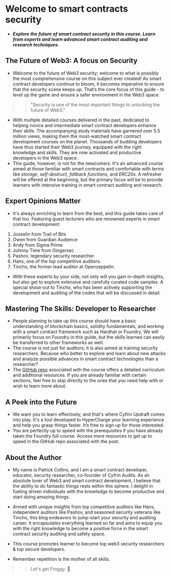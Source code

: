 # Welcome to smart contracts security
- ***Explore the future of smart contract security in this course. Learn from experts and learn advanced smart contract auditing and research techniques.***

## The Future of Web3: A focus on Security
- Welcome to the future of Web3 security; welcome to what is possibly the most comprehensive course on this subject ever created! As smart contract developers continue to bloom, it becomes imperative to ensure that the security scene keeps up. That’s the core focus of this guide - to level up the game and ensure a safer environment in the Web3 space.

>> "Security is one of the most important things to unlocking the future of Web3."

- With multiple detailed courses delivered in the past, dedicated to helping novice and intermediate smart contract developers enhance their skills. The accompanying study materials have garnered over 5.5 million views, making them the most-watched smart contract development courses on the planet. Thousands of budding developers have thus started their Web3 journey, equipped with the right knowledge and skills. They are now activated and productive developers in the Web3 space.
- This guide, however, is not for the newcomers. It's an advanced course aimed at those familiar with smart contracts and comfortable with terms like _storage_, _self-destruct_, _fallback functions_, and _ERC20s_. A refresher will be offered at the beginning, but the primary focus will be to provide learners with intensive training in smart contract auditing and research.

## Expert Opinions Matter
- It's always enriching to learn from the best, and this guide takes care of that too. Featuring guest lecturers who are renowned experts in smart contract development:

1. Josselin from Trail of Bits
2. Owen from Guardian Audience
3. Andy from Sigma Prime
4. Johnny Time from Gingersec
5. Pashov, legendary security researcher.
6. Hans, one of the top competitive auditors.
7. Tincho, the former lead auditor at Openzeppelin.

- With these experts by your side, not only will you gain in-depth insights, but also get to explore extensive and carefully curated code samples. A special shout-out to Tincho, who has been actively supporting the development and auditing of the codes that will be discussed in detail.

## Mastering The Skills: Developer to Researcher
- People planning to take up this course should have a basic understanding of blockchain basics, solidity fundamentals, and working with a smart contract framework such as Hardhat or Foundry. We will primarily focus on Foundry in this guide, but the skills learned can easily be transferred to other frameworks as well.
- The course is not just for auditors; it is also aimed at training security researchers. Because who better to explore and learn about new attacks and analyze possible advances in smart contract technologies than a researcher?
- The [GitHub repo](https://github.com/Cyfrin/security-and-auditing-full-course-s23) associated with the course offers a detailed curriculum and additional resources. If you are already familiar with certain sections, feel free to skip directly to the ones that you need help with or wish to learn more about.

## A Peek into the Future
- We want you to learn effectively, and that's where Cyfrin Updraft comes into play. It's a tool developed to HyperCharge your learning experience and help you grasp things faster. It’s free to sign up for those interested.
- You are perfectly up to speed with the prerequisites if you have already taken the Foundry full course. Access more resources to get up to speed in the GitHub repo associated with the post.

## About the Author
- My name is Patrick Collins, and I am a smart contract developer, educator, security researcher, co-founder of Cyfrin Audits. As an absolute lover of Web3 and smart contract development, I believe that the ability to do fantastic things rests within this sphere. I delight in fueling driven individuals with the knowledge to become productive and start doing amazing things.
- Armed with unique insights from top competitive auditors like Hans, independent auditors like Pashov, and seasoned security veterans like Tincho, this blog endeavors to jump-start your security and auditing career. It encapsulates everything learned so far and aims to equip you with the right knowledge to become a positive force in the smart contract security auditing and safety space.

- This course promotes learner to become top web3 security researchers & top secure developers.
- Remember repetition is the mother of all skills.

>> Let's get Froggy. 🐸
